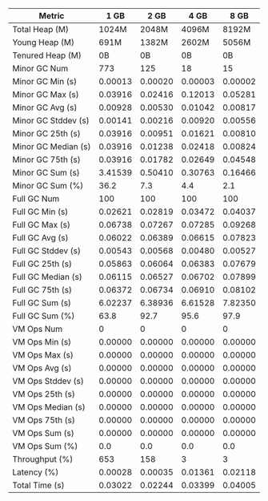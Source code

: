 | Metric | 1 GB | 2 GB | 4 GB | 8 GB |
|------|----|----|----|----|
| Total Heap (M) | 1024M | 2048M | 4096M | 8192M |
| Young Heap (M) | 691M | 1382M | 2602M | 5056M |
| Tenured Heap (M) | 0B | 0B | 0B | 0B |
| Minor GC Num | 773 | 125 | 18 | 15 |
| Minor GC Min (s) | 0.00013 | 0.00020 | 0.00003 | 0.00002 |
| Minor GC Max (s) | 0.03916 | 0.02416 | 0.12013 | 0.05281 |
| Minor GC Avg (s) | 0.00928 | 0.00530 | 0.01042 | 0.00817 |
| Minor GC Stddev (s) | 0.00141 | 0.00216 | 0.00920 | 0.00556 |
| Minor GC 25th (s) | 0.03916 | 0.00951 | 0.01621 | 0.00810 |
| Minor GC Median (s) | 0.03916 | 0.01238 | 0.02418 | 0.00824 |
| Minor GC 75th (s) | 0.03916 | 0.01782 | 0.02649 | 0.04548 |
| Minor GC Sum (s) | 3.41539 | 0.50410 | 0.30763 | 0.16466 |
| Minor GC Sum (%) | 36.2 | 7.3 | 4.4 | 2.1 |
| Full GC Num | 100 | 100 | 100 | 100 |
| Full GC Min (s) | 0.02621 | 0.02819 | 0.03472 | 0.04037 |
| Full GC Max (s) | 0.06738 | 0.07267 | 0.07285 | 0.09268 |
| Full GC Avg (s) | 0.06022 | 0.06389 | 0.06615 | 0.07823 |
| Full GC Stddev (s) | 0.00543 | 0.00568 | 0.00480 | 0.00527 |
| Full GC 25th (s) | 0.05863 | 0.06064 | 0.06383 | 0.07679 |
| Full GC Median (s) | 0.06115 | 0.06527 | 0.06702 | 0.07899 |
| Full GC 75th (s) | 0.06372 | 0.06734 | 0.06910 | 0.08102 |
| Full GC Sum (s) | 6.02237 | 6.38936 | 6.61528 | 7.82350 |
| Full GC Sum (%) | 63.8 | 92.7 | 95.6 | 97.9 |
| VM Ops Num | 0 | 0 | 0 | 0 |
| VM Ops Min (s) | 0.00000 | 0.00000 | 0.00000 | 0.00000 |
| VM Ops Max (s) | 0.00000 | 0.00000 | 0.00000 | 0.00000 |
| VM Ops Avg (s) | 0.00000 | 0.00000 | 0.00000 | 0.00000 |
| VM Ops Stddev (s) | 0.00000 | 0.00000 | 0.00000 | 0.00000 |
| VM Ops 25th (s) | 0.00000 | 0.00000 | 0.00000 | 0.00000 |
| VM Ops Median (s) | 0.00000 | 0.00000 | 0.00000 | 0.00000 |
| VM Ops 75th (s) | 0.00000 | 0.00000 | 0.00000 | 0.00000 |
| VM Ops Sum (s) | 0.00000 | 0.00000 | 0.00000 | 0.00000 |
| VM Ops Sum (%) | 0.0 | 0.0 | 0.0 | 0.0 |
| Throughput (%) | 653 | 158 | 3 | 3 |
| Latency (%) | 0.00028 | 0.00035 | 0.01361 | 0.02118 |
| Total Time (s) | 0.03022 | 0.02244 | 0.03399 | 0.04005 |
